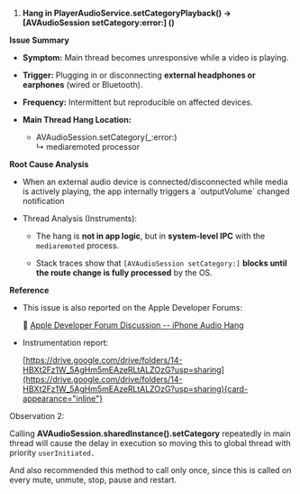1.  **Hang in PlayerAudioService.setCategoryPlayback() →
    \[AVAudioSession setCategory:error:\] ()**

**Issue Summary**

- **Symptom:** Main thread becomes unresponsive while a video is
  playing.

- **Trigger:** Plugging in or disconnecting **external headphones or
  earphones** (wired or Bluetooth).

- **Frequency:** Intermittent but reproducible on affected devices.

- **Main Thread Hang Location:**

  - AVAudioSession.setCategory(\_:error:)\
    ↳ mediaremoted processor

**Root Cause Analysis**

- When an external audio device is connected/disconnected while media is
  actively playing, the app internally triggers a \`outputVolume\`
  changed notification

- Thread Analysis (Instruments):

  - The hang is **not in app logic**, but in **system-level IPC** with
    the `mediaremoted` process.

  - Stack traces show that `[AVAudioSession setCategory:]` **blocks
    until the route change is fully processed** by the OS.

**Reference**

- This issue is also reported on the Apple Developer Forums:

  🔗 [Apple Developer Forum Discussion -- iPhone Audio
  Hang](https://discussions.apple.com/thread/252588406?sortBy=rank)

- Instrumentation report:

  [https://drive.google.com/drive/folders/14-HBXt2Fz1W_5AgHm5mEAzeRLtALZOzG?usp=sharing](https://drive.google.com/drive/folders/14-HBXt2Fz1W_5AgHm5mEAzeRLtALZOzG?usp=sharing){card-appearance="inline"}

Observation 2:

Calling **AVAudioSession.sharedInstance().setCategory** repeatedly in
main thread will cause the delay in execution so moving this to global
thread with priority `userInitiated.`

And also recommended this method to call only once, since this is called
on every mute, unmute, stop, pause and restart.
